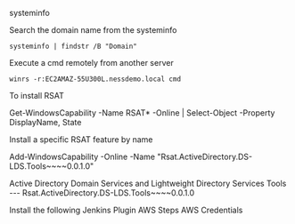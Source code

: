 systeminfo

Search the domain name from the systeminfo

```
systeminfo | findstr /B "Domain"
```

Execute a cmd remotely from another server

```
winrs -r:EC2AMAZ-55U300L.nessdemo.local cmd
```

To install RSAT

Get-WindowsCapability -Name RSAT* -Online | Select-Object -Property DisplayName, State

Install a specific RSAT feature by name

Add-WindowsCapability -Online -Name "Rsat.ActiveDirectory.DS-LDS.Tools~~~~0.0.1.0"

Active Directory Domain Services and Lightweight Directory Services Tools --- Rsat.ActiveDirectory.DS-LDS.Tools~~~~0.0.1.0


Install the following Jenkins Plugin
AWS Steps 
AWS Credentials

